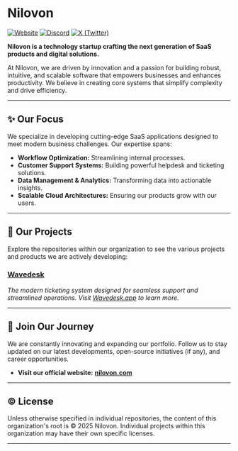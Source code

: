 # Nilovon

[![Website](https://img.shields.io/badge/Website-Nilovon.com-blue.svg)](https://www.nilovon.com)
[![Discord](https://img.shields.io/badge/Discord-Join%20our%20Community-7289DA.svg?logo=discord)](https://discord.gg/ZZUpyUGy7E)
[![X (Twitter)](https://img.shields.io/badge/X-Nilovon_tech-000000.svg?logo=x)](https://x.com/nilovon_tech)

**Nilovon is a technology startup crafting the next generation of SaaS products and digital solutions.**

At Nilovon, we are driven by innovation and a passion for building robust, intuitive, and scalable software that empowers businesses and enhances productivity. We believe in creating core systems that simplify complexity and drive efficiency.

---

## ✨ Our Focus

We specialize in developing cutting-edge SaaS applications designed to meet modern business challenges. Our expertise spans:

*   **Workflow Optimization:** Streamlining internal processes.
*   **Customer Support Systems:** Building powerful helpdesk and ticketing solutions.
*   **Data Management & Analytics:** Transforming data into actionable insights.
*   **Scalable Cloud Architectures:** Ensuring our products grow with our users.

---

## 🚀 Our Projects

Explore the repositories within our organization to see the various projects and products we are actively developing:

### [Wavedesk](https://github.com/Nilovon/Wavedesk)
_The modern ticketing system designed for seamless support and streamlined operations. Visit [Wavedesk.app](https://wavedesk.app) to learn more._

---

## 🤝 Join Our Journey

We are constantly innovating and expanding our portfolio. Follow us to stay updated on our latest developments, open-source initiatives (if any), and career opportunities.

*   **Visit our official website:** [**nilovon.com**](https://www.nilovon.com)

---

## © License

Unless otherwise specified in individual repositories, the content of this organization's root is © 2025 Nilovon. Individual projects within this organization may have their own specific licenses.

---
